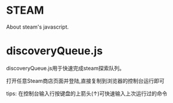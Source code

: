 # STEAM
About steam's javascript.

# discoveryQueue.js
discoveryQueue.js用于快速完成steam探索队列。

打开任意Steam商店页面并登陆,直接复制到浏览器的控制台运行即可

tips: 在控制台输入行按键盘的上箭头(↑)可快速输入上次运行过的命令
